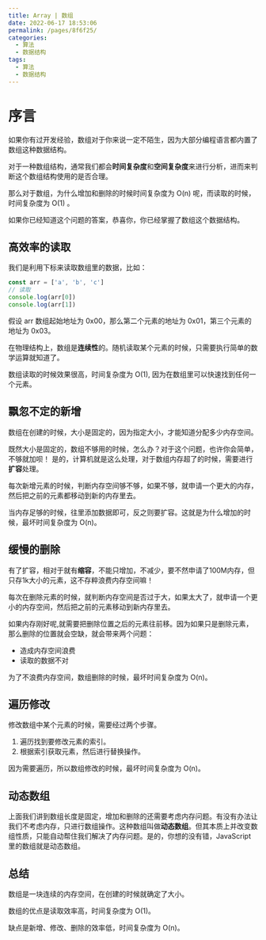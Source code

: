 ```yaml
---
title: Array | 数组
date: 2022-06-17 18:53:06
permalink: /pages/8f6f25/
categories:
  - 算法
  - 数据结构
tags:
  - 算法
  - 数据结构
---
```


# 序言

如果你有过开发经验，数组对于你来说一定不陌生，因为大部分编程语言都内置了数组这种数据结构。

对于一种数组结构，通常我们都会**时间复杂度**和**空间复杂度**来进行分析，进而来判断这个数组结构使用的是否合理。

那么对于数组，为什么增加和删除的时候时间复杂度为 O(n) 呢，而读取的时候，时间复杂度为 O(1) 。

如果你已经知道这个问题的答案，恭喜你，你已经掌握了数组这个数据结构。


## 高效率的读取

我们是利用下标来读取数组里的数据，比如：

```javascript
const arr = ['a', 'b', 'c']
// 读取
console.log(arr[0])
console.log(arr[1])
```

假设 arr 数组起始地址为 0x00，那么第二个元素的地址为 0x01，第三个元素的地址为 0x03。

在物理结构上，数组是**连续性**的。随机读取某个元素的时候，只需要执行简单的数学运算就知道了。

数组读取的时候效果很高，时间复杂度为 O(1), 因为在数组里可以快速找到任何一个元素。

## 飘忽不定的新增

数组在创建的时候，大小是固定的，因为指定大小，才能知道分配多少内存空间。

既然大小是固定的，数组不够用的时候，怎么办？对于这个问题，也许你会简单，不够就加呗！
是的，计算机就是这么处理，对于数组内存超了的时候，需要进行**扩容**处理。

每次新增元素的时候，判断内存空间够不够，如果不够，就申请一个更大的内存，然后把之前的元素都移动到新的内存里去。

当内存足够的时候，往里添加数据即可，反之则要扩容。这就是为什么增加的时候，最坏时间复杂度为 O(n)。

## 缓慢的删除

有了扩容，相对于就有**缩容**，不能只增加，不减少，要不然申请了100M内存，但只存1k大小的元素，这不存粹浪费内存空间嘛！

每次在删除元素的时候，就判断内存空间是否过于大，如果太大了，就申请一个更小的内存空间，然后把之前的元素移动到新内存里去。

如果内存刚好呢,就需要把删除位置之后的元素往前移。因为如果只是删除元素，那么删除的位置就会空缺，就会带来两个问题：
- 造成内存空间浪费
- 读取的数据不对

为了不浪费内存空间，数组删除的时候，最坏时间复杂度为 O(n)。

## 遍历修改

修改数组中某个元素的时候，需要经过两个步骤。

1. 遍历找到要修改元素的索引。
2. 根据索引获取元素，然后进行替换操作。

因为需要遍历，所以数组修改的时候，最坏时间复杂度为 O(n)。

## 动态数组

上面我们讲到数组长度是固定，增加和删除的还需要考虑内存问题。有没有办法让我们不考虑内存，只进行数组操作。这种数组叫做**动态数组**。但其本质上并改变数组性质，只能自动帮住我们解决了内存问题。是的，你想的没有错，JavaScript里的数组就是动态数组。

## 总结

数组是一块连续的内存空间，在创建的时候就确定了大小。

数组的优点是读取效率高，时间复杂度为 O(1)。

缺点是新增、修改、删除的效率低，时间复杂度为 O(n)。